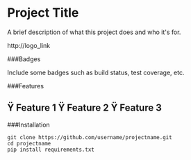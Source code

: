 # Project Title

A brief description of what this project does and who it's for.

http://logo_link

###Badges

Include some badges such as build status, test coverage, etc.

###Features

Ÿ Feature 1
Ÿ Feature 2
Ÿ Feature 3
---------------------------------------

###Installation

    git clone https://github.com/username/projectname.git
    cd projectname
    pip install requirements.txt
    
